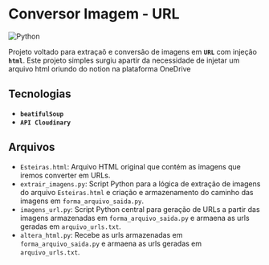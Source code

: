 # Conversor Imagem - URL
![Python](https://img.shields.io/badge/python-3670A0?style=for-the-badge&logo=python&logoColor=ffdd54)

Projeto voltado para extraçaõ e conversão de imagens em **`URL`** com injeção **`html`**. Este projeto simples surgiu apartir da necessidade de injetar um arquivo html oriundo do notion na plataforma OneDrive

## Tecnologias
* **`beatifulSoup`** 
* **`API Cloudinary`**

## Arquivos
* `Esteiras.html`: Arquivo HTML original que contém as imagens que iremos converter em URLs.
* `extrair_imagens.py`: Script Python para a lógica de extração de imagens do arquivo `Esteiras.html` e criação e armazenamento do caminho das imagens em `forma_arquivo_saida.py`.
* `imagens_url.py`: Script Python central para geração de URLs a partir das imagens armazenadas em `forma_arquivo_saida.py` e armaena as urls geradas em `arquivo_urls.txt`.
* `altera_html.py`: Recebe as urls armazenadas em `forma_arquivo_saida.py` e armaena as urls geradas em `arquivo_urls.txt`.
